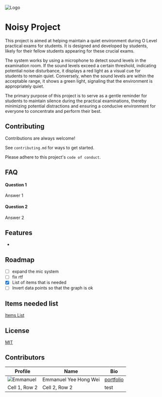 ![Logo](https://i.imgur.com/wX8tC0d.png)
# Noisy Project

This project is aimed at helping maintain a quiet environment during O Level practical exams for students. It is designed and developed by students, likely for their fellow students appearing for these crucial exams.

The system works by using a microphone to detect sound levels in the examination room. If the sound levels exceed a certain threshold, indicating potential noise disturbance, it displays a red light as a visual cue for students to remain quiet. Conversely, when the sound levels are within the acceptable range, it shows a green light, signaling that the environment is appropriately quiet.

The primary purpose of this project is to serve as a gentle reminder for students to maintain silence during the practical examinations, thereby minimizing potential distractions and ensuring a conducive environment for everyone to concentrate and perform their best.



## Contributing

Contributions are always welcome!

See `contributing.md` for ways to get started.

Please adhere to this project's `code of conduct`.


## FAQ

#### Question 1

Answer 1

#### Question 2

Answer 2


## Features

- 


## Roadmap

- [ ] expand the mic system
- [ ] fix rtf
- [x] List of items that is needed
- [ ] Invert data points so that the graph is ok

## Items needed list
[Items List](https://github.com/Liquefy7822/Noisy-Project-v2/edit/main/README.md)




## License

[MIT](https://choosealicense.com/licenses/mit/)


## Contributors
| Profile | Name | Bio |
| --- | --- | --- |
| ![Emmanuel](https://i.imgur.com/p58UuPg.jpg) | Emmanuel Yee Hong Wei | [portfolio](https://read.cv/emmanuelyee) |
| Cell 1, Row 2 | Cell 2, Row 2 | test |




